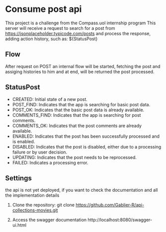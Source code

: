 # Consume post api
This project is a challenge from the Compass.uol internship program This server will receive a request to search for a post from https://jsonplaceholder.typicode.com/posts and process the response, adding action history, such as: ${StatusPost}

## Flow
After request on POST an internal flow will be started, fetching the post and assiging histories to him and at end, will be returned the post processed.

## StatusPost
- CREATED: Initial state of a new post.
- POST_FIND: Indicates that the app is searching for basic post data.
- POST_OK: Indicates that the basic post data is already available.
- COMMENTS_FIND: Indicates that the app is searching for post comments.
- COMMENTS_OK: Indicates that the post comments are already available.
- ENABLED: Indicates that the post has been successfully processed and is enabled.
- DISABLED: Indicates that the post is disabled, either due to a processing failure or by user decision.
- UPDATING: Indicates that the post needs to be reprocessed.
- FAILED: Indicates a processing error.

## Settings
the api is not yet deployed, if you want to check the documentation and all the implementation details

1. Clone the repository:
   git clone https://github.com/Gablier-R/api-collections-movies.git

2. Access the swagger documentation http://localhost:8080/swagger-ui.html
